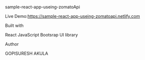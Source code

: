 sample-react-app-useing-zomatoApi

Live Demo:https://sample-react-app-useing-zomatoapi.netlify.com



Built with

React
JavaScript
Bootsrap UI library

Author

GOPISURESH AKULA
